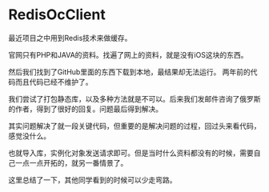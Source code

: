 # RedisOcClient


最近项目之中用到Redis技术来做缓存。 

官网只有PHP和JAVA的资料。找遍了网上的资料，就是没有iOS这块的东西。

然后我们找到了GitHub里面的东西下载到本地，最结果却无法运行。 两年前的代码而且代码已经不维护了。

我们尝试了打包静态库，以及多种方法就是不可以。后来我们发邮件咨询了俄罗斯的作者，得到了很好的回复。问题最后得到解决。

其实问题解决了就一段关键代码，但重要的是解决问题的过程，回过头来看代码，感觉没什么。

也就导入库，实例化对象发送请求即可。但是当时什么资料都没有的时候，需要自己一点一点开拓的，就另一番情景了。

这里总结了一下，其他同学看到的时候可以少走弯路。

